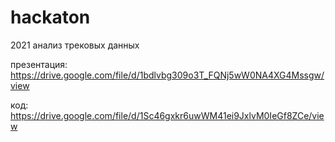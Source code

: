 # hackaton
2021 анализ трековых данных

презентация: https://drive.google.com/file/d/1bdlvbg309o3T_FQNj5wW0NA4XG4Mssgw/view

код: https://drive.google.com/file/d/1Sc46gxkr6uwWM41ei9JxlvM0IeGf8ZCe/view
